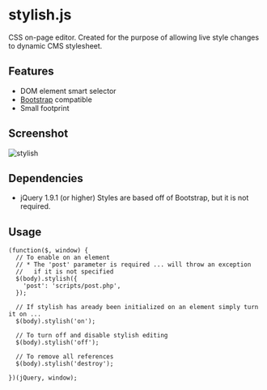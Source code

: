 stylish.js
==========

CSS on-page editor.  Created for the purpose of allowing live style changes to dynamic CMS stylesheet.

## Features
* DOM element smart selector
* [Bootstrap](http://twitter.github.io/bootstrap/index.html) compatible
* Small footprint

## Screenshot
![stylish](https://raw.github.com/ivanmorales/stylish.js/master/assets/sample1.png)

## Dependencies
* jQuery 1.9.1 (or higher)
Styles are based off of Bootstrap, but it is not required.

## Usage
```
(function($, window) {
  // To enable on an element
  // * The 'post' parameter is required ... will throw an exception
  //   if it is not specified
  $(body).stylish({
    'post': 'scripts/post.php',
  });
  
  // If stylish has aready been initialized on an element simply turn it on ... 
  $(body).stylish('on');
  
  // To turn off and disable stylish editing
  $(body).stylish('off');
  
  // To remove all references
  $(body).stylish('destroy');

})(jQuery, window);
```
